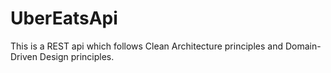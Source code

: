 # UberEatsApi
This is a REST api which follows Clean Architecture principles and Domain-Driven Design principles. 
